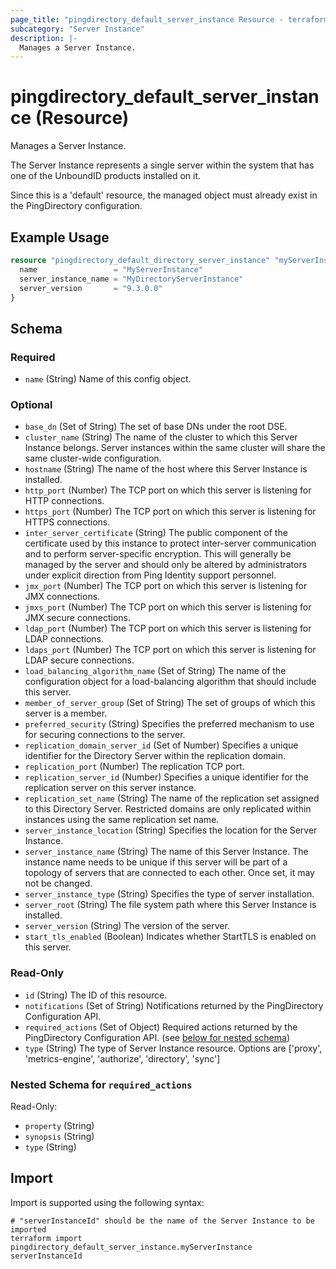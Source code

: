 ```yaml
---
page_title: "pingdirectory_default_server_instance Resource - terraform-provider-pingdirectory"
subcategory: "Server Instance"
description: |-
  Manages a Server Instance.
---
```


# pingdirectory_default_server_instance (Resource)

Manages a Server Instance.

The Server Instance represents a single server within the system that has one of the UnboundID products installed on it.

Since this is a 'default' resource, the managed object must already exist in the PingDirectory configuration.

## Example Usage

```terraform
resource "pingdirectory_default_directory_server_instance" "myServerInstance" {
  name                 = "MyServerInstance"
  server_instance_name = "MyDirectoryServerInstance"
  server_version       = "9.3.0.0"
}
```

<!-- schema generated by tfplugindocs -->
## Schema

### Required

- `name` (String) Name of this config object.

### Optional

- `base_dn` (Set of String) The set of base DNs under the root DSE.
- `cluster_name` (String) The name of the cluster to which this Server Instance belongs. Server instances within the same cluster will share the same cluster-wide configuration.
- `hostname` (String) The name of the host where this Server Instance is installed.
- `http_port` (Number) The TCP port on which this server is listening for HTTP connections.
- `https_port` (Number) The TCP port on which this server is listening for HTTPS connections.
- `inter_server_certificate` (String) The public component of the certificate used by this instance to protect inter-server communication and to perform server-specific encryption. This will generally be managed by the server and should only be altered by administrators under explicit direction from Ping Identity support personnel.
- `jmx_port` (Number) The TCP port on which this server is listening for JMX connections.
- `jmxs_port` (Number) The TCP port on which this server is listening for JMX secure connections.
- `ldap_port` (Number) The TCP port on which this server is listening for LDAP connections.
- `ldaps_port` (Number) The TCP port on which this server is listening for LDAP secure connections.
- `load_balancing_algorithm_name` (Set of String) The name of the configuration object for a load-balancing algorithm that should include this server.
- `member_of_server_group` (Set of String) The set of groups of which this server is a member.
- `preferred_security` (String) Specifies the preferred mechanism to use for securing connections to the server.
- `replication_domain_server_id` (Set of Number) Specifies a unique identifier for the Directory Server within the replication domain.
- `replication_port` (Number) The replication TCP port.
- `replication_server_id` (Number) Specifies a unique identifier for the replication server on this server instance.
- `replication_set_name` (String) The name of the replication set assigned to this Directory Server. Restricted domains are only replicated within instances using the same replication set name.
- `server_instance_location` (String) Specifies the location for the Server Instance.
- `server_instance_name` (String) The name of this Server Instance. The instance name needs to be unique if this server will be part of a topology of servers that are connected to each other. Once set, it may not be changed.
- `server_instance_type` (String) Specifies the type of server installation.
- `server_root` (String) The file system path where this Server Instance is installed.
- `server_version` (String) The version of the server.
- `start_tls_enabled` (Boolean) Indicates whether StartTLS is enabled on this server.

### Read-Only

- `id` (String) The ID of this resource.
- `notifications` (Set of String) Notifications returned by the PingDirectory Configuration API.
- `required_actions` (Set of Object) Required actions returned by the PingDirectory Configuration API. (see [below for nested schema](#nestedatt--required_actions))
- `type` (String) The type of Server Instance resource. Options are ['proxy', 'metrics-engine', 'authorize', 'directory', 'sync']

<a id="nestedatt--required_actions"></a>
### Nested Schema for `required_actions`

Read-Only:

- `property` (String)
- `synopsis` (String)
- `type` (String)

## Import

Import is supported using the following syntax:

```shell
# "serverInstanceId" should be the name of the Server Instance to be imported
terraform import pingdirectory_default_server_instance.myServerInstance serverInstanceId
```

